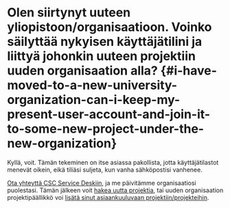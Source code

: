 
# Olen siirtynyt uuteen yliopistoon/organisaatioon. Voinko säilyttää nykyisen käyttäjätilini ja liittyä johonkin uuteen projektiin uuden organisaation alla? {#i-have-moved-to-a-new-university-organization-can-i-keep-my-present-user-account-and-join-it-to-some-new-project-under-the-new-organization}

Kyllä, voit. Tämän tekeminen on itse asiassa pakollista, jotta käyttäjätilastot menevät oikein, eikä tiliäsi suljeta, kun vanha sähköpostisi vanhenee.

[Ota yhteyttä CSC Service Deskiin](../contact.md), ja me päivitämme organisaatiosi puolestasi. Tämän jälkeen voit
[hakea uutta projektia](../../accounts/how-to-create-new-project.md), tai uuden organisaation projektipäällikkö voi
[lisätä sinut asiaankuuluvaan projektiin/projekteihin](../../accounts/how-to-add-members-to-project.md).
